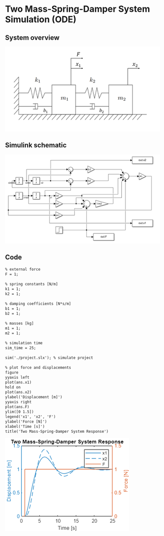 # Two Mass-Spring-Damper System Simulation (ODE)
## System overview

![image_0.png](project_media/image_0.png)

## Simulink schematic

![image_1.png](project_media/image_1.png)

## Code

```matlab:Code
% external force
F = 1;

% spring constants [N/m]
k1 = 1;
k2 = 1;

% damping coefficients [N*s/m]
b1 = 1;
b2 = 1;

% masses [kg]
m1 = 1;
m2 = 1;

% simulation time
sim_time = 25;

sim('./project.slx'); % simulate project

% plot force and displacements
figure
yyaxis left
plot(ans.x1)
hold on 
plot(ans.x2)
ylabel('Displacement [m]')
yyaxis right
plot(ans.F)
ylim([0 1.5])
legend('x1', 'x2', 'F')
ylabel('Force [N]')
xlabel('Time [s]')
title('Two Mass-Spring-Damper System Response')
```

![figure_0.png](project_media/figure_0.png)
